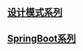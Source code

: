 
## [设计模式系列](https://github.com/lushwe/myblog/tree/master/spring-boot)

## [SpringBoot系列](https://github.com/lushwe/myblog/tree/master/spring-boot)


